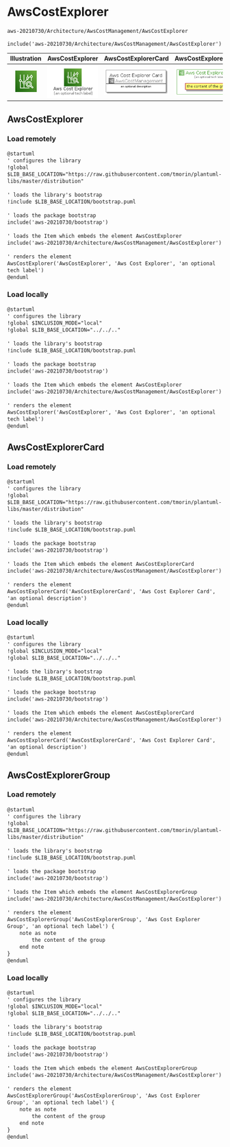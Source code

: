 # AwsCostExplorer


```text
aws-20210730/Architecture/AwsCostManagement/AwsCostExplorer
```

```text
include('aws-20210730/Architecture/AwsCostManagement/AwsCostExplorer')
```



| Illustration | AwsCostExplorer | AwsCostExplorerCard | AwsCostExplorerGroup |
| :---: | :---: | :---: | :---: |
| ![illustration for Illustration](../../../aws-20210730/Architecture/AwsCostManagement/AwsCostExplorer.png) | ![illustration for AwsCostExplorer](../../../aws-20210730/Architecture/AwsCostManagement/AwsCostExplorer.Local.png) | ![illustration for AwsCostExplorerCard](../../../aws-20210730/Architecture/AwsCostManagement/AwsCostExplorerCard.Local.png) | ![illustration for AwsCostExplorerGroup](../../../aws-20210730/Architecture/AwsCostManagement/AwsCostExplorerGroup.Local.png) |




## AwsCostExplorer

### Load remotely
```plantuml
@startuml
' configures the library
!global $LIB_BASE_LOCATION="https://raw.githubusercontent.com/tmorin/plantuml-libs/master/distribution"

' loads the library's bootstrap
!include $LIB_BASE_LOCATION/bootstrap.puml

' loads the package bootstrap
include('aws-20210730/bootstrap')

' loads the Item which embeds the element AwsCostExplorer
include('aws-20210730/Architecture/AwsCostManagement/AwsCostExplorer')

' renders the element
AwsCostExplorer('AwsCostExplorer', 'Aws Cost Explorer', 'an optional tech label')
@enduml
```

### Load locally
```plantuml
@startuml
' configures the library
!global $INCLUSION_MODE="local"
!global $LIB_BASE_LOCATION="../../.."

' loads the library's bootstrap
!include $LIB_BASE_LOCATION/bootstrap.puml

' loads the package bootstrap
include('aws-20210730/bootstrap')

' loads the Item which embeds the element AwsCostExplorer
include('aws-20210730/Architecture/AwsCostManagement/AwsCostExplorer')

' renders the element
AwsCostExplorer('AwsCostExplorer', 'Aws Cost Explorer', 'an optional tech label')
@enduml
```

## AwsCostExplorerCard

### Load remotely
```plantuml
@startuml
' configures the library
!global $LIB_BASE_LOCATION="https://raw.githubusercontent.com/tmorin/plantuml-libs/master/distribution"

' loads the library's bootstrap
!include $LIB_BASE_LOCATION/bootstrap.puml

' loads the package bootstrap
include('aws-20210730/bootstrap')

' loads the Item which embeds the element AwsCostExplorerCard
include('aws-20210730/Architecture/AwsCostManagement/AwsCostExplorer')

' renders the element
AwsCostExplorerCard('AwsCostExplorerCard', 'Aws Cost Explorer Card', 'an optional description')
@enduml
```

### Load locally
```plantuml
@startuml
' configures the library
!global $INCLUSION_MODE="local"
!global $LIB_BASE_LOCATION="../../.."

' loads the library's bootstrap
!include $LIB_BASE_LOCATION/bootstrap.puml

' loads the package bootstrap
include('aws-20210730/bootstrap')

' loads the Item which embeds the element AwsCostExplorerCard
include('aws-20210730/Architecture/AwsCostManagement/AwsCostExplorer')

' renders the element
AwsCostExplorerCard('AwsCostExplorerCard', 'Aws Cost Explorer Card', 'an optional description')
@enduml
```

## AwsCostExplorerGroup

### Load remotely
```plantuml
@startuml
' configures the library
!global $LIB_BASE_LOCATION="https://raw.githubusercontent.com/tmorin/plantuml-libs/master/distribution"

' loads the library's bootstrap
!include $LIB_BASE_LOCATION/bootstrap.puml

' loads the package bootstrap
include('aws-20210730/bootstrap')

' loads the Item which embeds the element AwsCostExplorerGroup
include('aws-20210730/Architecture/AwsCostManagement/AwsCostExplorer')

' renders the element
AwsCostExplorerGroup('AwsCostExplorerGroup', 'Aws Cost Explorer Group', 'an optional tech label') {
    note as note
        the content of the group
    end note
}
@enduml
```

### Load locally
```plantuml
@startuml
' configures the library
!global $INCLUSION_MODE="local"
!global $LIB_BASE_LOCATION="../../.."

' loads the library's bootstrap
!include $LIB_BASE_LOCATION/bootstrap.puml

' loads the package bootstrap
include('aws-20210730/bootstrap')

' loads the Item which embeds the element AwsCostExplorerGroup
include('aws-20210730/Architecture/AwsCostManagement/AwsCostExplorer')

' renders the element
AwsCostExplorerGroup('AwsCostExplorerGroup', 'Aws Cost Explorer Group', 'an optional tech label') {
    note as note
        the content of the group
    end note
}
@enduml
```

